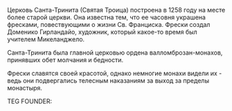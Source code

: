 Церковь Санта-Тринита (Святая Троица) построена в 1258 году на месте более старой церкви. Она известна тем, что ее часовня украшена фресками, повествующими о жизни Св. Франциска. Фрески создал Доменико Гирландайо, художник, который какое-то время был учителем Микеланджело.

Санта-Тринита была главной церковью ордена валломброзан-монахов, принявших обет молчания и бедности.

Фрески славятся своей красотой, однако немногие монахи видели их - ведь они подвергались телесным наказаниям за выход за пределы монастыря.







TEG FOUNDER: